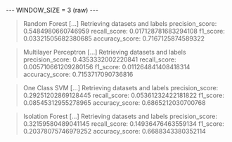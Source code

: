 
 --- WINDOW_SIZE = 3 (raw) --- 


> Random Forest
[...] Retrieving datasets and labels
precision_score: 0.5484980660746959
recall_score: 0.017128781683294108
f1_score: 0.03321505682380685
accuracy_score: 0.7167125874589322


> Multilayer Perceptron
[...] Retrieving datasets and labels
precision_score: 0.4353332002220841
recall_score: 0.005710661209280156
f1_score: 0.011264841408418314
accuracy_score: 0.7153717090736816


> One Class SVM
[...] Retrieving datasets and labels
precision_score: 0.29251202869128445
recall_score: 0.05361232422181822
f1_score: 0.08545312955278965
accuracy_score: 0.6865212030700768


> Isolation Forest
[...] Retrieving datasets and labels
precision_score: 0.32159580489041145
recall_score: 0.14936476463559134
f1_score: 0.20378075746979252
accuracy_score: 0.6688343380352114
